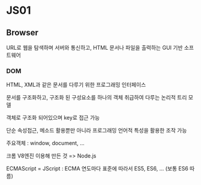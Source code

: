 # JS01

## Browser

URL로 웹을 탐색하며 서버와 통신하고, HTML 문서나 파일을 출력하는 GUI 기반 소프트웨어

### DOM

HTML, XML과 같은 문서를 다루기 위한 프로그래밍 인터페이스

문서를 구조화하고, 구조화 된 구성요소를 하나의 객체 취급하여 다루는 논리적 트리 모델

객체로 구조화 되어있으며 key로 접근 가능

단순 속성접근, 메소드 활용뿐만 아니라 프로그래밍 언어적 특성을 활용한 조작 가능

주요객체 : window, document, ...

크롬 V8엔진 이용해 만든 것 => Node.js

ECMAScript = JScript : ECMA 연도마다 표준에 따라서 ES5, ES6, ... (보통 ES6 따름)





